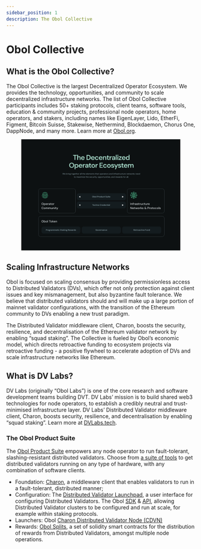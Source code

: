```yaml
---
sidebar_position: 1
description: The Obol Collective
---
```


# Obol Collective

## What is the Obol Collective?

The Obol Collective is the largest Decentralized Operator Ecosystem. We provides the technology, opportunities, and community to scale decentralized infrastructure networks. The list of Obol Collective participants includes 50+ staking protocols, client teams, software tools, education & community projects, professional node operators, home operators, and stakers, including names like EigenLayer, Lido, EtherFi, Figment, Bitcoin Suisse, Stakewise, Nethermind, Blockdaemon, Chorus One, DappNode, and many more. Learn more at [Obol.org](https://obol.org).

<figure><img src="../../.gitbook/assets/DecentralizedOperatorEcosystem.png" alt=""><figcaption></figcaption></figure>

## Scaling Infrastructure Networks

Obol is focused on scaling consensus by providing permissionless access to Distributed Validators (DVs), which offer not only protection against client issues and key mismanagement, but also byzantine fault tolerance. We believe that distributed validators should and will make up a large portion of mainnet validator configurations, with the transition of the Ethereum community to DVs enabling a new trust paradigm.

The Distributed Validator middleware client, Charon, boosts the security, resilience, and decentralisation of the Ethereum validator network by enabling “squad staking”. The Collective is fueled by Obol’s economic model, which directs retroactive funding to ecosystem projects via retroactive funding - a positive flywheel to accelerate adoption of DVs and scale infrastructure networks like Ethereum.

## What is DV Labs?​

DV Labs (originally “Obol Labs”) is one of the core research and software development teams building DVT. DV Labs’ mission is to build shared web3 technologies for node operators, to establish a credibly neutral and trust-minimised infrastructure layer. DV Labs’ Distributed Validator middleware client, Charon, boosts security, resilience, and decentralisation by enabling “squad staking”. Learn more at [DVLabs.tech](https://dvlabs.tech).

### The Obol Product Suite

The [Obol Product Suite](https://obol.org/product-suite) empowers any node operator to run fault-tolerant, slashing-resistant distributed validators. Choose from [a suite of tools](../futher-reading/resources.md) to get distributed validators running on any type of hardware, with any combination of software clients.

* Foundation: [Charon](../charon/intro.md), a middleware client that enables validators to run in a fault-tolerant, distributed manner;
* Configuration: The [Distributed Validator Launchpad](launchpad.md), a user interface for configuring Distributed Validators. The Obol [SDK](../../sdk/index.md) & [API](https://docs.obol.org/api), allowing Distributed Validator clusters to be configured and run at scale, for example within staking protocols.
* Launchers: Obol [Charon Distributed Validator Node (CDVN)](../../run/start/quickstart_group.mdx)
* Rewards: [Obol Splits](obol-splits.mdx), a set of solidity smart contracts for the distribution of rewards from Distributed Validators, amongst multiple node operations.
